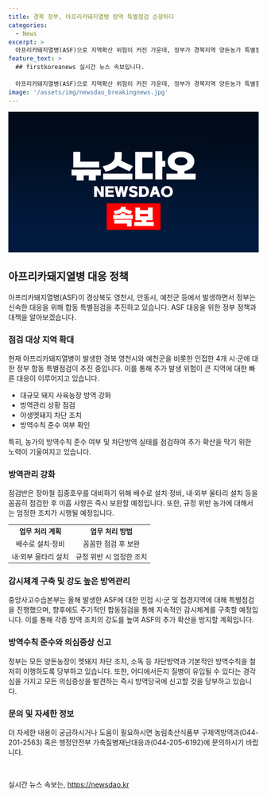 ```yaml
---
title: 경북 정부, 아프리카돼지열병 방역 특별점검 순항하다
categories:
  - News
excerpt: >
  아프리카돼지열병(ASF)으로 지역확산 위험이 커진 가운데, 정부가 경북지역 양돈농가 특별점검을 추진한다. 최근 발생한 ASF로 영천시, 예천군 등에서 추가 발생하며 확산 위험이 높아지자, 농림축산식품부와 행정안전부는 신속한 합동점검을 실시할 예정이다. 점검은 양돈농가의 방역관리 상황, 야생멧돼지 차단조치, 방역수칙 준수 여부 등을 중점으로 진행할 것으로 보인다. 또한, 중수본은 방역관리의 강도를 높이고 양돈농가의 신고 의무를 강조했다.
feature_text: >
  ## firstkoreanews 실시간 뉴스 속보입니다.

  아프리카돼지열병(ASF)으로 지역확산 위험이 커진 가운데, 정부가 경북지역 양돈농가 특별점검을 추진한다. 최근 발생한 ASF로 영천시, 예천군 등에서 추가 발생하며 확산 위험이 높아지자, 농림축산식품부와 행정안전부는 신속한 합동점검을 실시할 예정이다. 점검은 양돈농가의 방역관리 상황, 야생멧돼지 차단조치, 방역수칙 준수 여부 등을 중점으로 진행할 것으로 보인다. 또한, 중수본은 방역관리의 강도를 높이고 양돈농가의 신고 의무를 강조했다.
image: '/assets/img/newsdao_breakingnews.jpg'
---
```


<p><img src="/assets/img/newsdao_breakingnews.jpg" alt="firstkoreanews 속보" /></p>

<h2 data-ke-size="size26">아프리카돼지열병 대응 정책</h2>

<p data-ke-size="size16">아프리카돼지열병(ASF)이 경상북도 영천시, 안동시, 예천군 등에서 발생하면서 정부는 신속한 대응을 위해 합동 특별점검을 추진하고 있습니다. ASF 대응을 위한 정부 정책과 대책을 알아보겠습니다.</p>

<h3>점검 대상 지역 확대</h3>

<p data-ke-size="size16">현재 아프리카돼지열병이 발생한 경북 영천시와 예천군을 비롯한 인접한 4개 시·군에 대한 정부 합동 특별점검이 추진 중입니다. 이를 통해 추가 발생 위험이 큰 지역에 대한 빠른 대응이 이루어지고 있습니다.</p>

<ul>
    <li>대규모 돼지 사육농장 방역 강화</li>
    <li>방역관리 상황 점검</li>
    <li>야생멧돼지 차단 조치</li>
    <li>방역수칙 준수 여부 확인</li>
</ul>

<p data-ke-size="size16">특히, 농가의 방역수칙 준수 여부 및 차단방역 실태를 점검하여 추가 확산을 막기 위한 노력이 기울여지고 있습니다.</p>

<h3>방역관리 강화</h3>

<p data-ke-size="size16">점검반은 장마철 집중호우를 대비하기 위해 배수로 설치·정비, 내·외부 울타리 설치 등을 꼼꼼히 점검한 후 미흡 사항은 즉시 보완할 예정입니다. 또한, 규정 위반 농가에 대해서는 엄정한 조치가 시행될 예정입니다.</p>

<table>
    <tr>
        <td style="text-align: center; height: 17px;"><b>업무 처리 계획</b></td>
        <td style="text-align: center; height: 17px;"><b>업무 처리 방법</b></td>
    </tr>
    <tr>
        <td style="text-align: center; height: 17px;">배수로 설치·정비</td>
        <td style="text-align: center; height: 17px;">꼼꼼한 점검 후 보완</td>
    </tr>
    <tr>
        <td style="text-align: center; height: 17px;">내·외부 울타리 설치</td>
        <td style="text-align: center; height: 17px;">규정 위반 시 엄정한 조치</td>
    </tr>
</table>

<h3>감시체계 구축 및 강도 높은 방역관리</h3>

<p data-ke-size="size16">중앙사고수습본부는 올해 발생한 ASF에 대한 인접 시·군 및 접경지역에 대해 특별점검을 진행했으며, 향후에도 주기적인 합동점검을 통해 지속적인 감시체계를 구축할 예정입니다. 이를 통해 각종 방역 조치의 강도를 높여 ASF의 추가 확산을 방지할 계획입니다.</p>

<h3>방역수칙 준수와 의심증상 신고</h3>

<p data-ke-size="size16">정부는 모든 양돈농장이 멧돼지 차단 조치, 소독 등 차단방역과 기본적인 방역수칙을 철저히 이행하도록 당부하고 있습니다. 또한, 어디에서든지 질병이 유입될 수 있다는 경각심을 가지고 모든 의심증상을 발견하는 즉시 방역당국에 신고할 것을 당부하고 있습니다.</p>

<h3>문의 및 자세한 정보</h3>

<p data-ke-size="size16">더 자세한 내용이 궁금하시거나 도움이 필요하시면 농림축산식품부 구제역방역과(044-201-2563) 혹은 행정안전부 가축질병재난대응과(044-205-6192)에 문의하시기 바랍니다.</p>

<p data-ke-size="size16">&nbsp;</p>
실시간 뉴스 속보는, <a href="https://newsdao.kr" rel="dofollow">https://newsdao.kr</a>


